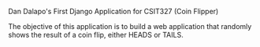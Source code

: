 Dan Dalapo's First Django Application for CSIT327 (Coin Flipper)

The objective of this application is to build a web application that randomly shows the result of a coin flip, either HEADS or TAILS.